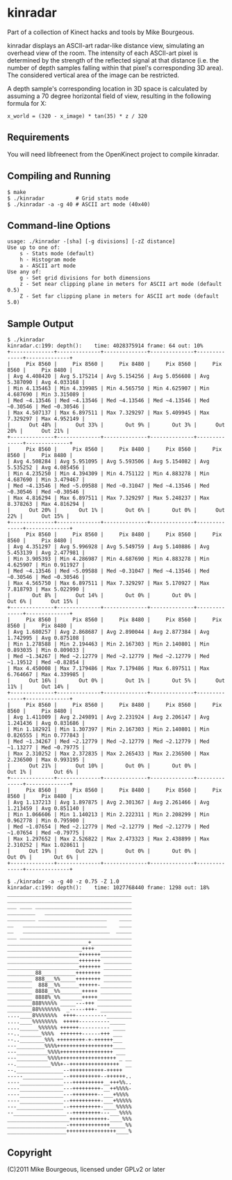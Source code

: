 kinradar
========
Part of a collection of Kinect hacks and tools by Mike Bourgeous.

kinradar displays an ASCII-art radar-like distance view, simulating an overhead
view of the room.  The intensity of each ASCII-art pixel is determined by the
strength of the reflected signal at that distance (i.e. the number of depth
samples falling within that pixel's corresponding 3D area).  The considered
vertical area of the image can be restricted.

A depth sample's corresponding location in 3D space is calculated by assuming a
70 degree horizontal field of view, resulting in the following formula for X:

    x_world = (320 - x_image) * tan(35) * z / 320

Requirements
------------
You will need libfreenect from the OpenKinect project to compile kinradar.

Compiling and Running
---------------------
    $ make
    $ ./kinradar          # Grid stats mode
    $ ./kinradar -a -g 40 # ASCII art mode (40x40)

Command-line Options
--------------------
    usage: ./kinradar -[sha] [-g divisions] [-zZ distance]
	Use up to one of:
		s - Stats mode (default)
		h - Histogram mode
		a - ASCII art mode
	Use any of:
		g - Set grid divisions for both dimensions
		z - Set near clipping plane in meters for ASCII art mode (default 0.5)
		Z - Set far clipping plane in meters for ASCII art mode (default 5.0)

Sample Output
-------------
    $ ./kinradar
    kinradar.c:199: depth():	time: 4028375914 frame: 64 out: 10%
    +--------------+--------------+--------------+--------------+--------------+--------------+
    |     Pix 8560 |     Pix 8560 |     Pix 8480 |     Pix 8560 |     Pix 8560 |     Pix 8480 |
    | Avg 4.408420 | Avg 5.175214 | Avg 5.154256 | Avg 5.056608 | Avg 5.387090 | Avg 4.033168 |
    | Min 4.135463 | Min 4.339985 | Min 4.565750 | Min 4.625907 | Min 4.687690 | Min 3.315089 |
    | Med ~4.13546 | Med ~4.13546 | Med ~4.13546 | Med ~4.13546 | Med ~0.30546 | Med ~0.30546 |
    | Max 4.507137 | Max 6.897511 | Max 7.329297 | Max 5.409945 | Max 7.329297 | Max 4.952149 |
    |      Out 48% |      Out 33% |       Out 9% |       Out 3% |      Out 20% |      Out 21% |
    +--------------+--------------+--------------+--------------+--------------+--------------+
    |     Pix 8560 |     Pix 8560 |     Pix 8480 |     Pix 8560 |     Pix 8560 |     Pix 8480 |
    | Avg 4.508284 | Avg 5.951095 | Avg 5.593506 | Avg 5.154082 | Avg 5.535252 | Avg 4.085456 |
    | Min 4.235250 | Min 4.394309 | Min 4.751122 | Min 4.883278 | Min 4.687690 | Min 3.479467 |
    | Med ~4.13546 | Med ~5.09588 | Med ~0.31047 | Med ~4.13546 | Med ~0.30546 | Med ~0.30546 |
    | Max 4.816294 | Max 6.897511 | Max 7.329297 | Max 5.248237 | Max 8.378263 | Max 4.816294 |
    |      Out 20% |       Out 1% |       Out 6% |       Out 0% |      Out 22% |      Out 15% |
    +--------------+--------------+--------------+--------------+--------------+--------------+
    |     Pix 8560 |     Pix 8560 |     Pix 8480 |     Pix 8560 |     Pix 8560 |     Pix 8480 |
    | Avg 4.351297 | Avg 5.996928 | Avg 5.549759 | Avg 5.140886 | Avg 5.453139 | Avg 2.477981 |
    | Min 3.905393 | Min 4.286987 | Min 4.687690 | Min 4.883278 | Min 4.625907 | Min 0.911927 |
    | Med ~4.13546 | Med ~5.09588 | Med ~0.31047 | Med ~4.13546 | Med ~0.30546 | Med ~0.30546 |
    | Max 4.565750 | Max 6.897511 | Max 7.329297 | Max 5.170927 | Max 7.818793 | Max 5.022990 |
    |       Out 8% |      Out 14% |       Out 0% |       Out 0% |       Out 6% |      Out 15% |
    +--------------+--------------+--------------+--------------+--------------+--------------+
    |     Pix 8560 |     Pix 8560 |     Pix 8480 |     Pix 8560 |     Pix 8560 |     Pix 8480 |
    | Avg 1.680257 | Avg 2.868687 | Avg 2.890044 | Avg 2.877384 | Avg 1.742995 | Avg 0.875108 |
    | Min 1.278588 | Min 2.194463 | Min 2.167303 | Min 2.140801 | Min 0.893035 | Min 0.809033 |
    | Med ~1.34267 | Med ~2.12779 | Med ~2.12779 | Med ~2.12779 | Med ~1.19512 | Med ~0.82854 |
    | Max 4.450008 | Max 7.179486 | Max 7.179486 | Max 6.897511 | Max 6.764667 | Max 4.339985 |
    |      Out 16% |       Out 0% |       Out 1% |       Out 5% |      Out 11% |      Out 14% |
    +--------------+--------------+--------------+--------------+--------------+--------------+
    |     Pix 8560 |     Pix 8560 |     Pix 8480 |     Pix 8560 |     Pix 8560 |     Pix 8480 |
    | Avg 1.411009 | Avg 2.249891 | Avg 2.231924 | Avg 2.206147 | Avg 1.241436 | Avg 0.831686 |
    | Min 1.182921 | Min 1.307397 | Min 2.167303 | Min 2.140801 | Min 0.826555 | Min 0.777843 |
    | Med ~1.34267 | Med ~2.12779 | Med ~2.12779 | Med ~2.12779 | Med ~1.13277 | Med ~0.79775 |
    | Max 2.310252 | Max 2.372835 | Max 2.265433 | Max 2.236500 | Max 2.236500 | Max 0.993195 |
    |      Out 21% |      Out 10% |       Out 0% |       Out 0% |       Out 1% |       Out 6% |
    +--------------+--------------+--------------+--------------+--------------+--------------+
    |     Pix 8560 |     Pix 8560 |     Pix 8480 |     Pix 8560 |     Pix 8560 |     Pix 8480 |
    | Avg 1.137213 | Avg 1.897875 | Avg 2.301367 | Avg 2.261466 | Avg 1.213459 | Avg 0.851140 |
    | Min 1.066606 | Min 1.140213 | Min 2.222311 | Min 2.208299 | Min 0.962778 | Min 0.795900 |
    | Med ~1.07654 | Med ~2.12779 | Med ~2.12779 | Med ~2.12779 | Med ~1.07654 | Med ~0.79775 |
    | Max 1.297652 | Max 2.526822 | Max 2.473323 | Max 2.438899 | Max 2.310252 | Max 1.028611 |
    |      Out 19% |      Out 22% |       Out 0% |       Out 0% |       Out 0% |       Out 6% |
    +--------------+--------------+--------------+--------------+--------------+--------------+

    $ ./kinradar -a -g 40 -z 0.75 -Z 1.0
    kinradar.c:199: depth():	time: 1027768440 frame: 1298 out: 18%
    ________________________________________
    ________________________________________
    ___ ____ _______________________________
    _________   ____________________________
    _________ ______________________    ____
    __   ___________________________    ____
    __   ____________________________  _____
    ___ ____________________________________
    __________________________+_____________
    ________________________++++  __________
    _______________________+++++++__________
    _______________________+++++++ _________
    _______________________+++++++ _________
    _________88___________++++++++ _________
    ________ 888___%%_____++++++++ _________
    ________  888__%%______++++++-__________
    ________ 8888__%%_______+++++ __________
    ________ 8888%_%%_______+++++___________
    ________888%%%%% _____---+++ ___________
    ________88%%%%%%%  _-----+++- __________
    ....____8%%%%%%%  ++++----------________
    ....____%%%%%%%%  +++++----------_____  
    ....______%%%%%% ++++++---------- ____  
    --.._______%%%%  +++++++------+++ ___   
    --..________%%% +++++++++-+-++++++___   
    ---_________%%%%++++++++++++++++++____  
    ---__________%%%%+++++++++++++++++ ___  
    ---__________%%%%++++++++++++++++++ _ __
    --.___________%%%+--++++++++++++++++  __
    --._______________--+++++++++++-+++++   
    -----_____________--++++++++++--++++++..
    ----______________---++++++++++__+++%%..
    ----______________---+++++++++-__++%%%%-
    ----______________---++++++++--___+%%%% 
    ----______________--++++++++++-___+%%%%%
    ---_______________--++++++++++-____%%%%%
    --_________________--+++++++++---___%%%%
    ____________________++++++++++++-____%%%
    ___________________-+++++++++++++_____%%
    ___________________++++++++++++++++____%

Copyright
---------
(C)2011 Mike Bourgeous, licensed under GPLv2 or later

